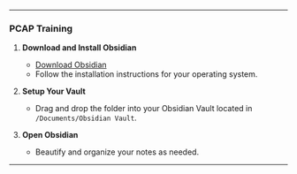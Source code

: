 ---

### PCAP Training

1. **Download and Install Obsidian**
   - [Download Obsidian](https://obsidian.md/download)
   - Follow the installation instructions for your operating system.

2. **Setup Your Vault**
   - Drag and drop the folder into your Obsidian Vault located in `/Documents/Obsidian Vault`.

3. **Open Obsidian**
   - Beautify and organize your notes as needed.

---
